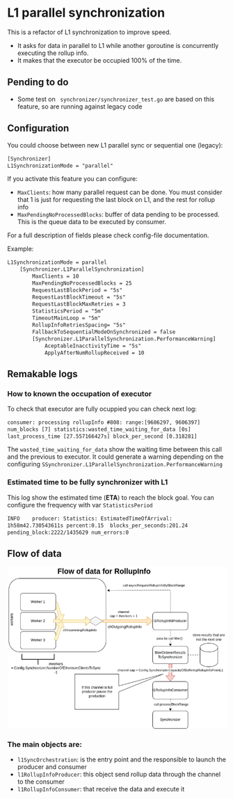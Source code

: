 # L1 parallel synchronization
This is a refactor of L1 synchronization to improve speed.
- It asks for data in parallel  to L1 while another goroutine is concurrently executing the rollup info.
- It makes that the executor be occupied 100% of the time.

## Pending to do  
- Some test on ` synchronizer/synchronizer_test.go` are based on this feature, so are running against legacy code

## Configuration
You could choose between new L1 parallel sync or sequential one (legacy): 
```
[Synchronizer]
L1SynchronizationMode = "parallel"
```
If you activate this feature you can configure:
- `MaxClients`: how many parallel request can be done. You must consider that 1 is just for requesting the last block on L1, and the rest for rollup info
- `MaxPendingNoProcessedBlocks`:  buffer of data pending to be processed. This is the queue data to be executed by consumer.

For a full description of fields please check config-file documentation.

Example: 
```
L1SynchronizationMode = parallel
	[Synchronizer.L1ParallelSynchronization]
		MaxClients = 10
		MaxPendingNoProcessedBlocks = 25
		RequestLastBlockPeriod = "5s"
		RequestLastBlockTimeout = "5s"
		RequestLastBlockMaxRetries = 3
		StatisticsPeriod = "5m"
		TimeoutMainLoop = "5m"
		RollupInfoRetriesSpacing= "5s"
		FallbackToSequentialModeOnSynchronized = false
		[Synchronizer.L1ParallelSynchronization.PerformanceWarning]
			AceptableInacctivityTime = "5s"
			ApplyAfterNumRollupReceived = 10

```
## Remakable logs
### How to known the occupation of executor
To check that executor are fully ocuppied you can check next log:
```
consumer: processing rollupInfo #808: range:[9606297, 9606397] num_blocks [7] statistics:wasted_time_waiting_for_data [0s] last_process_time [27.557166427s] block_per_second [0.318281]
```
The `wasted_time_waiting_for_data` show the waiting time between this call and the previous to executor. It could generate a warning depending on the configuring `SSynchronizer.L1ParallelSynchronization.PerformanceWarning`

### Estimated time to be fully synchronizer with L1
This log show the estimated time (**ETA**) to reach the block goal. You can configure the frequency with var `StatisticsPeriod`
```
INFO	producer: Statistics: EstimatedTimeOfArrival: 1h58m42.730543611s percent:0.15  blocks_per_seconds:201.24 pending_block:2222/1435629 num_errors:0
```

## Flow of data
![l1_sync_channels_flow_v2 drawio](l1_sync_channels_flow_v2.drawio.png)


### The main objects are:
- `l1SyncOrchestration`: is the entry point and the responsible to launch the producer and consumer
- `l1RollupInfoProducer`: this object send rollup data through the channel to the consumer
- `l1RollupInfoConsumer`: that receive the data and execute it


